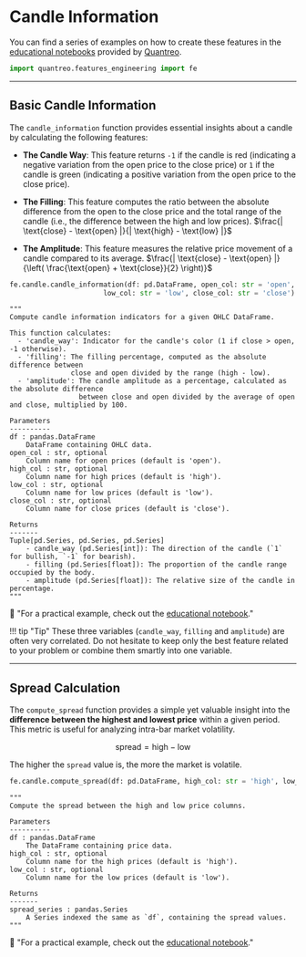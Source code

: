 # **Candle Information**
You can find a series of examples on how to create these features in the [educational notebooks](https://www.quantreo.com) provided by [Quantreo](https://www.quantreo.com).


``` py
import quantreo.features_engineering import fe
```

---

## **Basic Candle Information**

The `candle_information` function provides essential insights about a candle by calculating the following features:

- **The Candle Way**: This feature returns `-1` if the candle is red (indicating a negative variation from the open price to the close price) or `1` if the candle is green (indicating a positive variation from the open price to the close price).

- **The Filling**: This feature computes the ratio between the absolute difference from the open to the close price and the total range of the candle (i.e., the difference between the high and low prices). $\frac{| \text{close} - \text{open} |}{| \text{high} - \text{low} |}$

- **The Amplitude**: This feature measures the relative price movement of a candle compared to its average. $\frac{| \text{close} - \text{open} |}{\left( \frac{\text{open} + \text{close}}{2} \right)}$


```python title="How to call the candle_information function"
fe.candle.candle_information(df: pd.DataFrame, open_col: str = 'open', high_col: str = 'high',
                       low_col: str = 'low', close_col: str = 'close')
```
``` title="candle_information function docstring"
"""
Compute candle information indicators for a given OHLC DataFrame.

This function calculates:
  - 'candle_way': Indicator for the candle's color (1 if close > open, -1 otherwise).
  - 'filling': The filling percentage, computed as the absolute difference between
               close and open divided by the range (high - low).
  - 'amplitude': The candle amplitude as a percentage, calculated as the absolute difference
                 between close and open divided by the average of open and close, multiplied by 100.

Parameters
----------
df : pandas.DataFrame
    DataFrame containing OHLC data.
open_col : str, optional
    Column name for open prices (default is 'open').
high_col : str, optional
    Column name for high prices (default is 'high').
low_col : str, optional
    Column name for low prices (default is 'low').
close_col : str, optional
    Column name for close prices (default is 'close').

Returns
-------
Tuple[pd.Series, pd.Series, pd.Series]
    - candle_way (pd.Series[int]): The direction of the candle (`1` for bullish, `-1` for bearish).
    - filling (pd.Series[float]): The proportion of the candle range occupied by the body.
    - amplitude (pd.Series[float]): The relative size of the candle in percentage.
"""
```

📢 "For a practical example, check out the [educational notebook](examples/Features_Engineering_Candle.ipynb)."

!!! tip "Tip"
    These three variables (`candle_way`, `filling` and `amplitude`) are often very correlated. Do not hesitate to keep only the best feature related to your problem or combine them smartly into one variable.


---

## **Spread Calculation**

The `compute_spread` function provides a simple yet valuable insight into the **difference between the highest and lowest price** within a given period. This metric is useful for analyzing intra-bar market volatility.

  $$ \text{spread} = \text{high} - \text{low} $$

The higher the `spread` value is, the more the market is volatile.

```python title="How to call the compute_spread function"
fe.candle.compute_spread(df: pd.DataFrame, high_col: str = 'high', low_col: str = 'low')
```

``` title="spread function docstring"
"""
Compute the spread between the high and low price columns.

Parameters
----------
df : pandas.DataFrame
    The DataFrame containing price data.
high_col : str, optional
    Column name for the high prices (default is 'high').
low_col : str, optional
    Column name for the low prices (default is 'low').

Returns
-------
spread_series : pandas.Series
    A Series indexed the same as `df`, containing the spread values.
"""
```
📢 "For a practical example, check out the [educational notebook](https://www.quantreo.com)."


